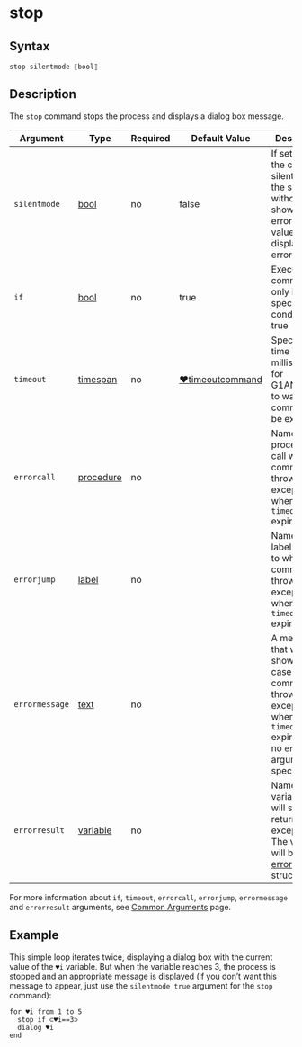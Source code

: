 # stop

## Syntax

```G1ANT
stop silentmode ⟦bool⟧
```

## Description

The `stop` command stops the process and displays a dialog box message.

| Argument | Type | Required | Default Value | Description |
| -------- | ---- | -------- | ------------- | ----------- |
|`silentmode`| [bool](../../G1ANT.Language/Structures/BooleanStructure.md) | no | false | If set to `true`, the command silently stops the script without showing errors; `false` value enables displaying errors |
| `if`           | [bool](../../G1ANT.Language/Structures/BooleanStructure.md) | no       | true                                                        | Executes the command only if a specified condition is true   |
| `timeout`      | [timespan](../../G1ANT.Language/Structures/TimeSpanStructure.md) | no       | [♥timeoutcommand](../Variables/TimeoutCommandVariable.md) | Specifies time in milliseconds for G1ANT.Robot to wait for the command to be executed |
| `errorcall`    | [procedure](../../G1ANT.Language/Structures/ProcedureStructure.md) | no       |                                                             | Name of a procedure to call when the command throws an exception or when a given `timeout` expires |
| `errorjump`    | [label](../../G1ANT.Language/Structures/LabelStructure.md) | no       |                                                             | Name of the label to jump to when the command throws an exception or when a given `timeout` expires |
| `errormessage` | [text](../../G1ANT.Language/Structures/TextStructure.md) | no       |                                                             | A message that will be shown in case the command throws an exception or when a given `timeout` expires, and no `errorjump` argument is specified |
| `errorresult`  | [variable](../../G1ANT.Language/Structures/VariableStructure.md) | no       |                                                             | Name of a variable that will store the returned exception. The variable will be of [error](../../G1ANT.Language/Structures/ErrorStructure.md) structure  |

For more information about `if`, `timeout`, `errorcall`, `errorjump`, `errormessage` and `errorresult` arguments, see [Common Arguments](../../../appendices/common-arguments.md) page.

## Example

This simple loop iterates twice, displaying a dialog box with the current value of the `♥i` variable. But when the variable reaches 3, the process is stopped and an appropriate message is displayed (if you don’t want this message to appear, just use the  `silentmode true` argument for the `stop` command):

```G1ANT
for ♥i from 1 to 5
  stop if ⊂♥i==3⊃
  dialog ♥i
end
```

